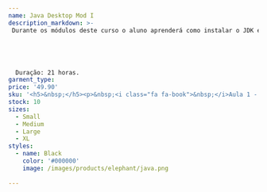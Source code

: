 ```yaml
---
name: Java Desktop Mod I
description_markdown: >-
 Durante os módulos deste curso o aluno aprenderá como instalar o JDK e o NetBeans, aprenderá também todas as estruturas básicas utilizadas no Java, como, regra ou convenções de nomenclatura, componentes como Buttons, Jopionpane, Campos de textos, os tipos de dados utilizados no Java e como declara-los.





  Duração: 21 horas.
garment_type:
price: '49.90'
sku: '<h5>&nbsp;</h5><p>&nbsp;<i class="fa fa-book">&nbsp;</i>Aula 1 - Java</p><p>&nbsp;<i class="fa fa-book">&nbsp;</i>Aula 2 - O primeiro aplicativo</p><p>&nbsp;<i class="fa fa-book">&nbsp;</i>Aula 3 - Tipos de dados do java</p><p>&nbsp;<i class="fa fa-book">&nbsp;</i>Aula 4 - Operadores aritméticos (Continuação)</p><p>&nbsp;<i class="fa fa-book">&nbsp;</i>Aula 5 - Estrutura de decisão</p><p>&nbsp;<i class="fa fa-book">&nbsp;</i>Aula 6 - Operadores lógicos</p><p>&nbsp;<i class="fa fa-book">&nbsp;</i>Aula 7 - Instruções if em cascata</p><p>&nbsp;<i class="fa fa-book">&nbsp;</i>Aula 8 - Utilizando a estrutura de seleção switch</p><p>&nbsp;<i class="fa fa-book">&nbsp;</i>Aula 9 - Aula de revisão</p><p>&nbsp;<i class="fa fa-book">&nbsp;</i>Aula 10 - Estrutura de repetição while</p><p>&nbsp;<i class="fa fa-book">&nbsp;</i>Aula 11 - A instrução de repetição for</p><p>&nbsp;<i class="fa fa-book">&nbsp;</i>Aula 12 - A instrução de repetição do..while</p><p>&nbsp;<i class="fa fa-book">&nbsp;</i>Aula 13 - Tratamento de exceções</p><p>&nbsp;<i class="fa fa-book">&nbsp;</i>Aula 14 - Revisão da matéria aprendida</p><p>&nbsp;<i class="fa fa-book">&nbsp;</i>Aula 15 - Conceitos basicos de programação orientada a objetos</p><p>&nbsp;<i class="fa fa-book">&nbsp;</i>Aula 16 - Criando método com java</p><p>&nbsp;<i class="fa fa-book">&nbsp;</i>Aula 17 - Trabalhando com conceito de classes e objetos</p><p>&nbsp;<i class="fa fa-book">&nbsp;</i>Aula 18 - Criando a interface que acessará a instância da aula anterior</p><p>&nbsp;<i class="fa fa-book">&nbsp;</i>Aula 19 - Herança</p><p>&nbsp;<i class="fa fa-book">&nbsp;</i>Aula 20 - Revisão de orientação a objeto</p><p>&nbsp;<i class="fa fa-book">&nbsp;</i>Aula 21 - Avaliação final</p>'
stock: 10
sizes:
  - Small
  - Medium
  - Large
  - XL
styles:
  - name: Black
    color: '#000000'
    image: /images/products/elephant/java.png
  
---
```

